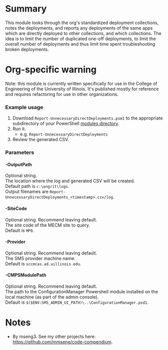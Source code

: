 # Summary

This module looks through the org's standardized deployment collections, notes the deployments, and reports any deployments of the same apps which are directly deployed to other collections, and which collections. The idea is to limit the number of duplicated one-off deployments, to limit the overall number of deployments and thus limit time spent troubleshooting broken deployments.  

# Org-specific warning
Note: this module is currently written specifically for use in the College of Engineering of the University of Illinois. It's published mostly for reference and requires refactoring for use in other organizations.  

### Example usage

1. Download `Report-UnnecessaryDirectDeployments.psm1` to the appropriate subdirectory of your PowerShell [modules directory](https://github.com/engrit-illinois/how-to-install-a-custom-powershell-module).
2. Run it.
    - e.g. `Report-UnnecessaryDirectDeployments`
3. Review the generated CSV.

### Parameters

#### -OutputPath
Optional string.  
The location where the log and generated CSV will be created.  
Default path is `c:\engrit\logs`.  
Output filenames are `Report-UnnecessaryDirectDeployments_<timestamp>.csv/log`.  

#### -SiteCode
Optional string. Recommend leaving default.  
The site code of the MECM site to query.  
Default is `MP0`.  

#### -Provider
Optional string. Recommend leaving default.  
The SMS provider machine name.  
Default is `sccmcas.ad.uillinois.edu`.  

#### -CMPSModulePath
Optional string. Recommend leaving default.  
The path to the ConfigurationManager Powershell module installed on the local machine (as part of the admin console).  
Default is `$($ENV:SMS_ADMIN_UI_PATH)\..\ConfigurationManager.psd1`.  

# Notes
- By mseng3. See my other projects here: https://github.com/mmseng/code-compendium.
